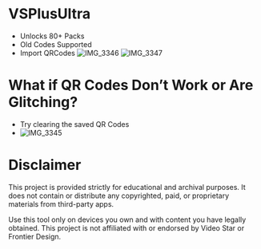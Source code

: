# VSPlusUltra

- Unlocks 80+ Packs
- Old Codes Supported
- Import QRCodes
![IMG_3346](https://github.com/user-attachments/assets/a357ac51-61fe-4158-a0fe-0244b6e00340)
![IMG_3347](https://github.com/user-attachments/assets/9af1fbc1-e204-4a57-bf47-e6811a239351)

# What if QR Codes Don’t Work or Are Glitching?

- Try clearing the saved QR Codes
- ![IMG_3345](https://github.com/user-attachments/assets/f61253df-55db-4518-a767-5e2e6aad73ce)


# Disclaimer

This project is provided strictly for educational and archival purposes. It does not contain or distribute any copyrighted, paid, or proprietary materials from third-party apps.

Use this tool only on devices you own and with content you have legally obtained.
This project is not affiliated with or endorsed by Video Star or Frontier Design.
